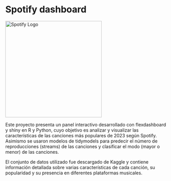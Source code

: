 # Spotify dashboard

<img src="https://upload.wikimedia.org/wikipedia/commons/thumb/2/26/Spotify_logo_with_text.svg/1200px-Spotify_logo_with_text.svg.png" alt="Spotify Logo" width="300"/>

Este proyecto presenta un panel interactivo desarrollado con flexdashboard y shiny en R y Python, cuyo objetivo es analizar y visualizar las características de las canciones más populares de 2023 según Spotify. Asimismo se usaron modelos de tidymodels para predecir el número de reproducciones (streams) de las canciones y clasificar el modo (mayor o menor) de las canciones.

El conjunto de datos utilizado fue descargado de Kaggle y contiene información detallada sobre varias características de cada canción, su popularidad y su presencia en diferentes plataformas musicales.
